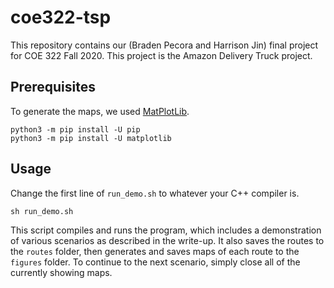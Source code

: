 # coe322-tsp

This repository contains our (Braden Pecora and Harrison Jin) final project for COE 322 Fall 2020. This project is the Amazon Delivery Truck project.

## Prerequisites

To generate the maps, we used [MatPlotLib](https://matplotlib.org).

```
python3 -m pip install -U pip
python3 -m pip install -U matplotlib
```

## Usage

Change the first line of `run_demo.sh` to whatever your C++ compiler is.

```
sh run_demo.sh
```

This script compiles and runs the program, which includes a demonstration of various scenarios as described in the write-up. It also saves the routes to the `routes` folder, then generates and saves maps of each route to the `figures` folder. To continue to the next scenario, simply close all of the currently showing maps. 